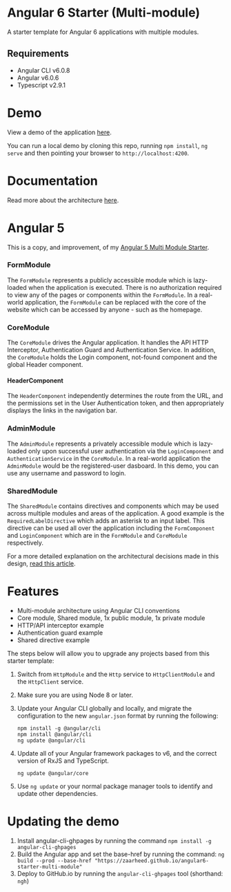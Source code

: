 # Angular 6 Starter (Multi-module)

A starter template for Angular 6 applications with multiple modules.

## Requirements

- Angular CLI v6.0.8
- Angular v6.0.6
- Typescript v2.9.1

# Demo
View a demo of the application [here](https://zaarheed.github.io/angular6-starter-multi-module).

You can run a local demo by cloning this repo, running `npm install`, `ng serve` and then pointing your browser to `http://localhost:4200`.

# Documentation
Read more about the architecture [here](https://www.technouz.com/4644/angular-5-app-structure-multiple-modules/).

# Angular 5
This is a copy, and improvement, of my [Angular 5 Multi Module Starter](https://github.com/zaarheed/angular5-starter-multi-module).

### FormModule
The `FormModule` represents a publicly accessible module which is lazy-loaded when the application is executed. There is no authorization required to view any of the pages or components within the `FormModule`. In a real-world application, the `FormModule` can be replaced with the core of the website which can be accessed by anyone - such as the homepage.

### CoreModule
The `CoreModule` drives the Angular application. It handles the API HTTP Interceptor, Authentication Guard and Authentication Service. In addition, the `CoreModule` holds the Login component, not-found component and the global Header component.

#### HeaderComponent

The `HeaderComponent` independently determines the route from the URL, and the permissions set in the User Authentication token, and then appropriately displays the links in the navigation bar.

### AdminModule

The `AdminModule` represents a privately accessible module which is lazy-loaded only upon successful user authentication via the `LoginComponent` and `AuthenticationService` in the `CoreModule`. In a real-world application the `AdminModule` would be the registered-user dasboard. In this demo, you can use any username and password to login.

### SharedModule

The `SharedModule` contains directives and components which may be used across multiple modules and areas of the application. A good example is the `RequiredLabelDirective` which adds an asterisk to an input label. This directive can be used all over the application including the `FormComponent` and `LoginComponent` which are in the `FormModule` and `CoreModule` respectively.

For a more detailed explanation on the architectural decisions made in this design, [read this article](https://www.technouz.com/4644/angular-5-app-structure-multiple-modules/).

# Features
- Multi-module architecture using Angular CLI conventions
- Core module, Shared module, 1x public module, 1x private module
- HTTP/API interceptor example
- Authentication guard example
- Shared directive example

The steps below will allow you to upgrade any projects based from this starter template:

1. Switch from `HttpModule` and the `Http` service to `HttpClientModule` and the `HttpClient` service.

2. Make sure you are using Node 8 or later.

3. Update your Angular CLI globally and locally, and migrate the configuration to the new `angular.json` format by running the following:

    ```
    npm install -g @angular/cli
    npm install @angular/cli
    ng update @angular/cli
    ```

4. Update all of your Angular framework packages to v6, and the correct version of RxJS and TypeScript.

    ```
    ng update @angular/core
    ````

5. Use `ng update` or your normal package manager tools to identify and update other dependencies.

# Updating the demo
1. Install angular-cli-ghpages by running the command `npm install -g angular-cli-ghpages`
2. Build the Angular app and set the base-href by running the command: `ng build --prod --base-href "https://zaarheed.github.io/angular6-starter-multi-module"`
3. Deploy to GitHub.io by running the `angular-cli-ghpages` tool (shorthand: `ngh`)